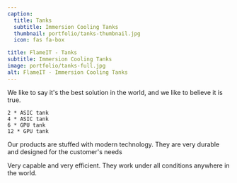 ```yaml
---
caption:
  title: Tanks
  subtitle: Immersion Cooling Tanks
  thumbnail: portfolio/tanks-thumbnail.jpg
  icon: fas fa-box

title: FlameIT - Tanks
subtitle: Immersion Cooling Tanks
image: portfolio/tanks-full.jpg
alt: FlameIT - Immersion Cooling Tanks
---
```

We like to say it's the best solution in the world, and we like to believe it is true.

```
2 * ASIC tank
4 * ASIC tank
6 * GPU tank
12 * GPU tank
```

Our products are stuffed with modern technology.
They are very durable and designed for the customer's needs

Very capable and very efficient. They work under all conditions anywhere in the world.
